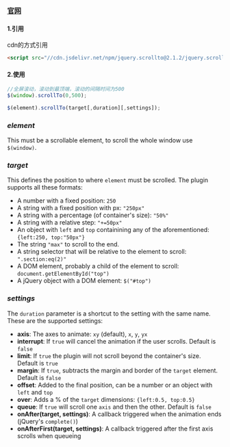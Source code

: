 ### [官网](https://github.com/flesler/jquery.scrollTo)

#### 1.引用

cdn的方式引用

```html
<script src="//cdn.jsdelivr.net/npm/jquery.scrollto@2.1.2/jquery.scrollTo.min.js"></script>
```

#### 2.使用

```js
//全屏滚动，滚动到最顶端，滚动的间隔时间为500
$(window).scrollTo(0,500);

$(element).scrollTo(target[,duration][,settings]);
```

### *element*

This must be a scrollable element, to scroll the whole window use `$(window)`.

### *target*

This defines the position to where `element` must be scrolled. The plugin supports all these formats:

- A number with a fixed position: `250`
- A string with a fixed position with px: `"250px"`
- A string with a percentage (of container's size): `"50%"`
- A string with a relative step: `"+=50px"`
- An object with `left` and `top` containining any of the aforementioned: `{left:250, top:"50px"}`
- The string `"max"` to scroll to the end.
- A string selector that will be relative to the element to scroll: `".section:eq(2)"`
- A DOM element, probably a child of the element to scroll: `document.getElementById("top")`
- A jQuery object with a DOM element: `$("#top")`

### *settings*

The `duration` parameter is a shortcut to the setting with the same name. These are the supported settings:

- **axis**: The axes to animate: `xy` (default), `x`, `y`, `yx`
- **interrupt**: If `true` will cancel the animation if the user scrolls. Default is `false`
- **limit**: If `true` the plugin will not scroll beyond the container's size. Default is `true`
- **margin**: If `true`, subtracts the margin and border of the `target` element. Default is `false`
- **offset**: Added to the final position, can be a number or an object with `left` and `top`
- **over**: Adds a % of the `target` dimensions: `{left:0.5, top:0.5}`
- **queue**: If `true` will scroll one `axis` and then the other. Default is `false`
- **onAfter(target, settings)**: A callback triggered when the animation ends (jQuery's `complete()`)
- **onAfterFirst(target, settings)**: A callback triggered after the first axis scrolls when queueing
